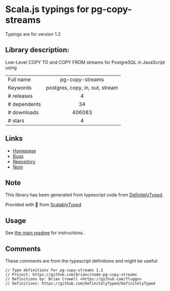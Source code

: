 
# Scala.js typings for pg-copy-streams

Typings are for version 1.2

## Library description:
Low-Level COPY TO and COPY FROM streams for PostgreSQL in JavaScript using

|                    |                 |
| ------------------ | :-------------: |
| Full name          | pg-copy-streams |
| Keywords           | postgres, copy, in, out, stream |
| # releases         | 4 |
| # dependents       | 34 |
| # downloads        | 406083 |
| # stars            | 4 |

## Links
- [Homepage](https://github.com/brianc/node-pg-copy-streams#readme)
- [Bugs](https://github.com/brianc/node-pg-copy-streams/issues)
- [Repository](https://github.com/brianc/node-pg-copy-streams)
- [Npm](https://www.npmjs.com/package/pg-copy-streams)
    


## Note
This library has been generated from typescript code from [DefinitelyTyped](https://definitelytyped.org).

Provided with :purple_heart: from [ScalablyTyped](https://github.com/oyvindberg/ScalablyTyped)

## Usage
See [the main readme](../../readme.md) for instructions.

## Comments

These comments are from the typescript definitions and might be useful:
```
// Type definitions for pg-copy-streams 1.2
// Project: https://github.com/brianc/node-pg-copy-streams
// Definitions by: Brian Crowell <https://github.com/fluggo>
// Definitions: https://github.com/DefinitelyTyped/DefinitelyTyped

```

